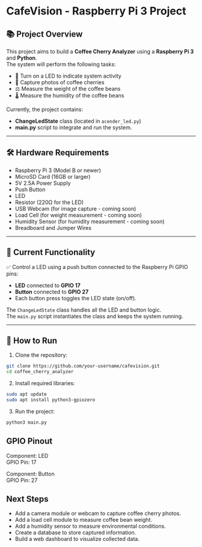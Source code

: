 # CafeVision - Raspberry Pi 3 Project

## 📚 Project Overview

This project aims to build a **Coffee Cherry Analyzer** using a **Raspberry Pi 3** and **Python**.  
The system will perform the following tasks:

- 🌟 Turn on a LED to indicate system activity
- 📸 Capture photos of coffee cherries
- ⚖️ Measure the weight of the coffee beans
- 🌡️ Measure the humidity of the coffee beans

Currently, the project contains:

- **ChangeLedState** class (located in `acender_led.py`)
- **main.py** script to integrate and run the system.

---

## 🛠️ Hardware Requirements

- Raspberry Pi 3 (Model B or newer)
- MicroSD Card (16GB or larger)
- 5V 2.5A Power Supply
- Push Button
- LED
- Resistor (220Ω for the LED)
- USB Webcam (for image capture - coming soon)
- Load Cell (for weight measurement - coming soon)
- Humidity Sensor (for humidity measurement - coming soon)
- Breadboard and Jumper Wires

---

## 🧠 Current Functionality

✅ Control a LED using a push button connected to the Raspberry Pi GPIO pins:

- **LED** connected to **GPIO 17**
- **Button** connected to **GPIO 27**
- Each button press toggles the LED state (on/off).

The `ChangeLedState` class handles all the LED and button logic.  
The `main.py` script instantiates the class and keeps the system running.

---

## 🧩 How to Run

1. Clone the repository:

```bash
git clone https://github.com/your-username/cafevision.git
cd coffee_cherry_analyzer
```

2. Install required libraries:
   
```bash
sudo apt update
sudo apt install python3-gpiozero
```

3. Run the project:

```bash
python3 main.py
```


## GPIO Pinout

Component: LED  
GPIO Pin: 17

Component: Button  
GPIO Pin: 27

## Next Steps

- Add a camera module or webcam to capture coffee cherry photos.
- Add a load cell module to measure coffee bean weight.
- Add a humidity sensor to measure environmental conditions.
- Create a database to store captured information.
- Build a web dashboard to visualize collected data.

